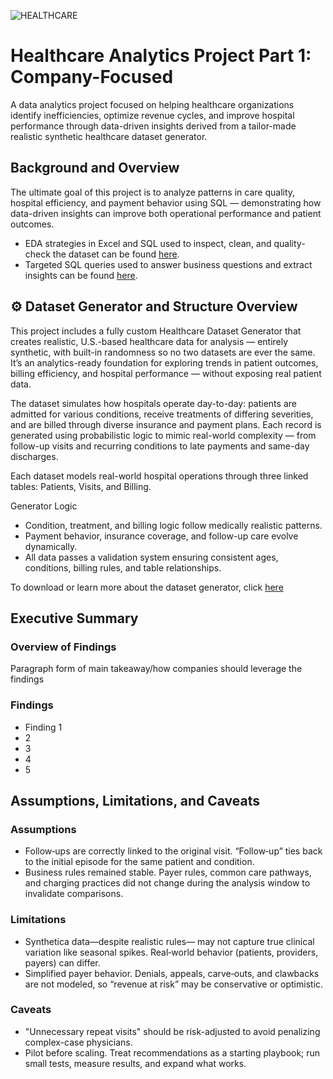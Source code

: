 ![HEALTHCARE](https://github.com/user-attachments/assets/be123116-11b6-4910-92df-735d27852e1d)

# Healthcare Analytics Project Part 1: Company-Focused
A data analytics project focused on helping healthcare organizations identify inefficiencies, optimize revenue cycles, and improve hospital performance through data-driven insights derived from a tailor-made realistic synthetic healthcare dataset generator.

## Background and Overview


The ultimate goal of this project is to analyze patterns in care quality, hospital efficiency, and payment behavior using SQL — demonstrating how data-driven insights can improve both operational performance and patient outcomes.

- EDA strategies in Excel and SQL used to inspect, clean, and quality-check the dataset can be found [here](https://github.com/MichaelZaniewski/Healthcare-Project/blob/main/Excel%20Cleaning%20%26%20EDA.md).
- Targeted SQL queries used to answer business questions and extract insights can be found [here](https://github.com/MichaelZaniewski/Healthcare-Project/blob/main/SQL%20Queries%20%26%20Results.md).


## ⚙️ Dataset Generator and Structure Overview

This project includes a fully custom Healthcare Dataset Generator that creates realistic, U.S.-based healthcare data for analysis — entirely synthetic, with built-in randomness so no two datasets are ever the same. It’s an analytics-ready foundation for exploring trends in patient outcomes, billing efficiency, and hospital performance — without exposing real patient data.

The dataset simulates how hospitals operate day-to-day: patients are admitted for various conditions, receive treatments of differing severities, and are billed through diverse insurance and payment plans. Each record is generated using probabilistic logic to mimic real-world complexity — from follow-up visits and recurring conditions to late payments and same-day discharges.

Each dataset models real-world hospital operations through three linked tables: Patients, Visits, and Billing.

Generator Logic
- Condition, treatment, and billing logic follow medically realistic patterns.
- Payment behavior, insurance coverage, and follow-up care evolve dynamically.
- All data passes a validation system ensuring consistent ages, conditions, billing rules, and table relationships.

To download or learn more about the dataset generator, click [here](https://github.com/MichaelZaniewski/Healthcare-Dataset-Generator/blob/main/README.md)

## Executive Summary
### Overview of Findings
Paragraph form of main takeaway/how companies should leverage the findings

### Findings
- Finding 1
- 2
- 3
- 4
- 5

## Assumptions, Limitations, and Caveats

### Assumptions
- Follow‑ups are correctly linked to the original visit. “Follow‑up” ties back to the initial episode for the same patient and condition.
- Business rules remained stable. Payer rules, common care pathways, and charging practices did not change during the analysis window to invalidate comparisons.
  
### Limitations
- Synthetica data—despite realistic rules— may not capture true clinical variation like seasonal spikes. Real‑world behavior (patients, providers, payers) can differ.
- Simplified payer behavior. Denials, appeals, carve‑outs, and clawbacks are not modeled, so “revenue at risk” may be conservative or optimistic.
  
### Caveats
- "Unnecessary repeat visits" should be risk-adjusted to avoid penalizing complex-case physicians.
- Pilot before scaling. Treat recommendations as a starting playbook; run small tests, measure results, and expand what works.
